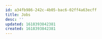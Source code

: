 ```yaml
---
id: a34fb986-242c-4b05-bac6-02ff4a63ecff
title: Jobs
desc: ''
updated: 1618393842381
created: 1618393842381
---
```


